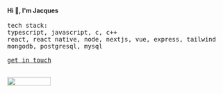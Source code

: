 <h4 align="left">Hi 👋, I'm Jacques</h4>
<samp>
  tech stack:
  <br />
  typescript, javascript, c, c++
  <br />
  react, react native, node, nextjs, vue, express, tailwind
  <br />
  mongodb, postgresql, mysql
  <br />
  <br />
  <a href="mailto:hi@jecquas.dev">get in touch</a>
</samp>
<br />
<br />
<p align="left">
  <img align="left" width="100" height="20" src="https://hits-app.vercel.app/hits?url=https://github.com/jecquas&bgRight=24b6c7" />
</p>

